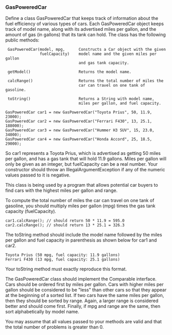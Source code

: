 <div class="viewer">

### GasPoweredCar

<div>

Define a class GasPoweredCar that keeps track of information about the fuel efficiency of various types of cars. Each GasPoweredCar object keeps track of model name, along with its advertised miles per gallon, and the amount of gas (in gallons) that its tank can hold. The class has the following public methods:

     GasPoweredCar(model, mpg,      Constructs a Car object with the given
                   fuelCapacity)    model name and the given miles per gallon
                                    and gas tank capacity. 

     getModel()                     Returns the model name.

     calcRange()                    Returns the total number of miles the
                                    car can travel on one tank of gasoline.

     toString()                     Returns a String with model name, 
                                    miles per gallon, and fuel capacity.

    GasPoweredCar car1 = new GasPoweredCar("Toyota Prius", 50, 11.9, 23000);
    GasPoweredCar car2 = new GasPoweredCar("Ferrari F430", 13, 25.1, 188000);
    GasPoweredCar car3 = new GasPoweredCar("Hummer H3 SUV", 15, 23.0, 34000);
    GasPoweredCar car4 = new GasPoweredCar("Honda Accord", 25, 18.5, 29000);

So car1 represents a Toyota Prius, which is advertised as getting 50 miles per gallon, and has a gas tank that will hold 11.9 gallons. Miles per gallon will only be given as an integer, but fuelCapacity can be a real number. Your constructor should throw an IllegalArgumentException if any of the numeric values passed to it is negative.

This class is being used by a program that allows potential car buyers to find cars with the highest miles per gallon and range.

To compute the total number of miles the car can travel on one tank of gasoline, you should multiply miles per gallon (mpg) times the gas tank capacity (fuelCapacity).

    car1.calcRange(); // should return 50 * 11.9 = 595.0
    car2.calcRange(); // should return 13 * 25.1 = 326.3

The toString method should include the model name followed by the miles per gallon and fuel capacity in parenthesis as shown below for car1 and car2.

    Toyota Prius (50 mpg, fuel capacity: 11.9 gallons)
    Ferrari F430 (13 mpg, fuel capacity: 25.1 gallons)

Your toString method must exactly reproduce this format.

The GasPoweredCar class should implement the Comparable<span></span> interface. Cars should be ordered first by miles per gallon. Cars with higher miles per gallon should be considered to be "less" than other cars so that they appear at the beginning of a sorted list. If two cars have the same miles per gallon, then they should be sorted by range. Again, a larger range is considered better and should come first. Finally, if mpg and range are the same, then sort alphabetically by model name.

You may assume that all values passed to your methods are valid and that the total number of problems is greater than 0.

</div>

</div>